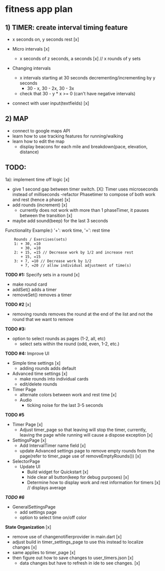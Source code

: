 # fitness app plan
## 1) TIMER: create interval timing feature
- x seconds on, y seconds rest [x]


- Micro intervals [x]
	- x seconds of z seconds, a seconds [x] // x rounds of y sets
- Changing intervals
	- x intervals starting at 30 seconds decrementing/incrementing by y seconds
		- 30 - x, 30 - 2x, 30 - 3x
	- check that  30 - y * x >= 0 (can't have negative intervals)
- connect with user input(textfields) [x]
	
## 2) MAP
- connect to google maps API
- learn how to use tracking features for running/walking
- learn how to edit the map
	- display beacons for each mile and breakdown(pace, elevation, distance)

 
## **TODO**:
1a): implement time off logic [x]
- give 1 second gap between timer switch. [X]: Timer uses microseconds instead of milliseconds 
	-refactor Phasetimer to compose of both work and rest (hence a phase) [x]
- add rounds (increment) [x]
	- currently does not work with more than 1 phaseTimer, it pauses between the transition [x]
- maybe add sound(beep) for the last 3 seconds 

Functionality Example:) '+': work time, '=': rest time
```
    Rounds / Exercises(sets)
    1: + 30, =10
       + 30, =10
    2: + 15, =15 // Decrease work by 1/2 and increase rest
       + 15, =15
    3: + 7, =10 // Decrease work by 1/2 
       + 7, =20 // allow individual adjustment of time(s)
```
**TODO #1:** Specify sets in a round [x]
- make round card
- addSet() adds a timer
- removeSet() removes a timer


**TODO #2** [x]
- removing rounds removes the round at the end of the list and not the round that we want to remove


**TODO #3:**
- option to select rounds as pages (1-2, all, etc)
    - select sets within the round (odd, even, 1-2, etc.)
 

**TODO #4:** Improve UI
- Simple time settings [x]
	- adding rounds adds default 
- Advanced time settings [x]
	- make rounds into individual cards
	- edit/delete rounds	
- Timer Page
	- alternate colors between work and rest time [x]
	- Audio
		- ticking noise for the last 3-5 seconds
 
  
**TODO #5**
- Timer Page [x]
	- Adjust timer_page so that leaving will stop the timer, currently, leaving the page while running will cause a dispose exception [x]
- SettingsPage [x]
	- Add IntervalTimer name field [x]
	- update Advanced settings page to remove empty rounds from the page(refer to timer_page use of removeEmptyRounds()) [x]
- SelectorPage
	- Update UI
		- Build widget for Quickstart [x]
		- hide clear all button(keep for debug purposes) [x]
		- Determine how to display work and rest information for timers [x] // displays average
 

***TODO #6***
- GeneralSettingsPage
	- add settings page
	- option to select time on/off color

**State Organization** [x]
- remove use of changenotifierprovider in main.dart [x]
- adjust build in timer_settings_page to use this instead to localize changes [x]
- same applies to timer_page [x]
- then figure out how to save changes to user_timers.json [x]
	- data changes but have to refresh in ide to see changes. [x]
